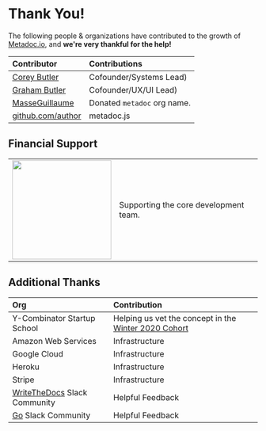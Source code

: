 # Thank You!

The following people & organizations have contributed to the growth of [Metadoc.io](https://metadoc.io), and **we're very thankful for the help!**

| Contributor | Contributions |
|:-|:-|
| [Corey Butler](https://github.com/coreybutler) | Cofounder/Systems Lead) |
| [Graham Butler](https://github.com/gbdrummer) | Cofounder/UX/UI Lead) |
| [MasseGuillaume](https://github.com/MasseGuillaume) | Donated `metadoc` org name. |
| [github.com/author](https://github.com/author) | metadoc.js |

## Financial Support

<table cellpadding="10" cellspacing="0" border="0">
  <tr>
    <td><a href="https://butlerlogic.com"><img src="https://github.com/coreybutler/staticassets/raw/master/sponsors/butlerlogic_logo.png" width="200px"/></a></td>
    <td>Supporting the core development team.</td>
  </tr>
</table>

## Additional Thanks

| Org | Contribution |
|:-|:-|
| Y-Combinator Startup School | Helping us vet the concept in the [Winter 2020 Cohort](https://startupschool.com/companies/metadoc) |
| Amazon Web Services | Infrastructure |
| Google Cloud | Infrastructure |
| Heroku | Infrastructure |
| Stripe | Infrastructure |
| [WriteTheDocs](writethedocs.slack.com) Slack Community | Helpful Feedback |
| [Go](gophers.slack.com) Slack Community | Helpful Feedback |
